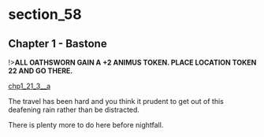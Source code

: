 
# section_58

## Chapter 1 - Bastone

!>**ALL OATHSWORN GAIN A +2 ANIMUS TOKEN.  PLACE LOCATION TOKEN 22 AND GO THERE.**  

[chp1_21_3__a](../../decomp/app/src/main/res/raw/chp1_21_3__a.mp3 ':include :type=audio')

The travel has been hard and you think it prudent to get out of this deafening rain rather than be distracted.

There is plenty more to do here before nightfall.



